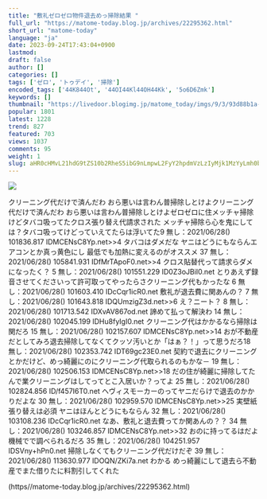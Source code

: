 ```yaml
---
title: "敷礼ゼロゼロ物件退去めっ掃除結果 "
full_url: "https://matome-today.blog.jp/archives/22295362.html"
short_url: "matome-today"
language: "ja"
date: 2023-09-24T17:43:04+0900
lastmod: 
draft: false
author: []
categories: []
tags: ['ゼロ', 'トゥデイ', '掃除']
encoded_tags: ['44K844Ot', '44OI44Kl44OH44Kk', '5o6D6Zmk']
keywords: []
thumbnail: "https://livedoor.blogimg.jp/matome_today/imgs/9/3/93d88b1a-s.png"
popular: 1801
latest: 1228
trend: 827
featured: 703
views: 1037
comments: 95
weight: 1
slug: aHR0cHMvL21hdG9tZS10b2RheS5ibG9nLmpwL2FyY2hpdmVzLzIyMjk1MzYyLmh0bWw=
---
```


![](https://livedoor.blogimg.jp/matome_today/imgs/9/3/93d88b1a-s.png)

クリーニング代だけで済んだわ おら悪いは言わん普掃除しとけよクリーニング代だけで済んだわ おら悪いは言わん普掃除しとけよゼロゼロに住メッチャ掃除けどタバコ吸ってたクロス張り替え代請求された メッチャ掃除ら心を鬼にしては？タバコ吸ってけどっていえてたらは浮いてた9 無し：2021/06/28() 101836.817 IDMCENsC8Yp.net>>4 タバコはダメだな ヤニはどうにもならんエアコンとか真っ黄色にし 最低でも加熱に変えるのがオススメ 37 無し：2021/06/28() 105841.931 IDfMrTApoF0.net>>4 クロス貼替代って請求らダメになったく？ 5 無し：2021/06/28() 101551.229 ID0Z3oJBiI0.net とりあえず録音させてくださいって許可取ってやったらさクリーニング代もかったな 6 無し：2021/06/28() 101603.410 IDcCqr1icR0.net 敷礼が退去費に関あんの？ 7 無し：2021/06/28() 101643.818 IDQUmzigZ3d.net>>6 え？ニート？ 8 無し：2021/06/28() 101713.542 IDXvAV867od.net 諦めて払って解決わ 14 無し：2021/06/28() 102045.199 IDHu8fyIgI0.net クリーニング代はかかるなら掃除は関だろ 15 無し：2021/06/28() 102157.607 IDMCENsC8Yp.net>>14 おが不動産だとしてみろ退去掃除してなくてクッソ汚いとか「はぁ？！」って思うだろ18 無し：2021/06/28() 102353.742 IDT69gc23E0.net 契約で退去にクリーニングとかだけど、めっ綺麗にのにクリーニング代取られるのもかな－ 19 無し：2021/06/28() 102506.153 IDMCENsC8Yp.net>>18 だの住が綺麗に掃除してたんで業クリーニングはしてってとこ入居いか？ってよ 25 無し：2021/06/28() 102824.856 ID/f457I6T0.net ヘヴィスモーカーのってヤニだらけで退去のかかりだよな 30 無し：2021/06/28() 102959.570 IDMCENsC8Yp.net>>25 実壁紙張り替えは必須 ヤニはほんとどうにもならん 32 無し：2021/06/28() 103108.236 IDcCqr1icR0.net なあ、敷礼と退去費ってか関あんの？？ 34 無し：2021/06/28() 103246.857 IDMCENsC8Yp.net>>32 おのに持ってるはだよ機械でで調べられるだろ 35 無し：2021/06/28() 104251.957 IDSVny+hPn0.net 掃除しなくてもクリーニング代だけだぞ 39 無し：2021/06/28() 113630.977 IDOQN/ZKi7a.net わかる めっ綺麗にして退去ら不動産でまた借りたに料割引してくれた 

(https//matome-today.blog.jp/archives/22295362.html)

